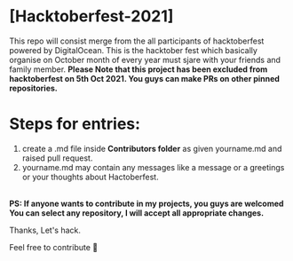# [Hacktoberfest-2021]
This repo will consist merge from the all participants of hacktoberfest powered by DigitalOcean.
This is the hacktober fest which basically organise on October month of every year must sjare with your friends and family member.
**Please Note that this project has been excluded from hacktoberfest on 5th Oct 2021.
You guys can make PRs on other pinned repositories.**


# Steps for entries:

1. create a .md file inside **Contributors folder** as given yourname.md and raised pull request.
2. yourname.md may contain any messages like a message or a greetings or your thoughts about Hactoberfest.<br><br>



**PS: If anyone wants to contribute in my projects, you guys are welcomed
You can select any repository, I will accept all appropriate changes.**


Thanks, Let's hack.

Feel free to contribute 🚀
